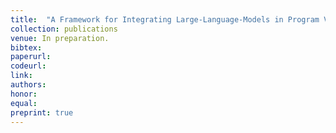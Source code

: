 ```yaml
---
title:  "A Framework for Integrating Large-Language-Models in Program Verification"
collection: publications
venue: In preparation.
bibtex: 
paperurl:
codeurl: 
link:
authors: 
honor:
equal:
preprint: true
---
```

